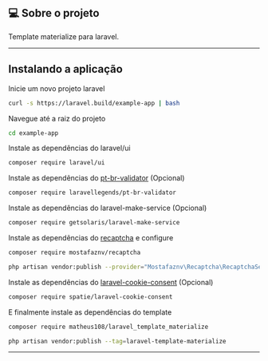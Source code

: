## 💻 Sobre o projeto

Template materialize para laravel.

---

## Instalando a aplicação

Inicie um novo projeto laravel
```bash
curl -s https://laravel.build/example-app | bash 
```
Navegue até a raiz do projeto
```bash
cd example-app
```
Instale as dependências do laravel/ui
```bash 
composer require laravel/ui
```
Instale as dependências do <a href="https://github.com/LaravelLegends/pt-br-validator">pt-br-validator</a>  (Opcional)
```bash 
composer require laravellegends/pt-br-validator
```
Instale as dependências do laravel-make-service (Opcional)
```bash 
composer require getsolaris/laravel-make-service
```
Instale as dependências do <a href="https://github.com/mostafaznv/recaptcha">recaptcha</a> e configure
```bash 
composer require mostafaznv/recaptcha
```
```bash 
php artisan vendor:publish --provider="Mostafaznv\Recaptcha\RecaptchaServiceProvider"
```
Instale as dependências do <a href="https://github.com/spatie/laravel-cookie-consent">laravel-cookie-consent</a> (Opcional)
```bash 
composer require spatie/laravel-cookie-consent
```
E finalmente instale as dependências do template
```bash 
composer require matheus108/laravel_template_materialize
```
```bash 
php artisan vendor:publish --tag=laravel-template-materialize
```

---
